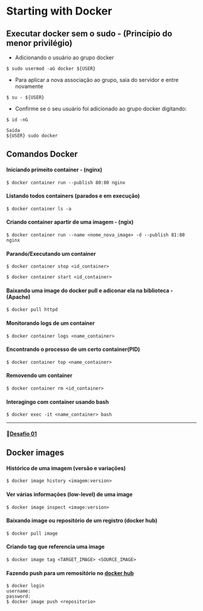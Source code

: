 # Starting with Docker

## Executar docker sem o sudo - (Princípio do menor privilégio)
- Adicionando o usuário ao grupo docker
```
$ sudo usermod -aG docker ${USER}
```
- Para aplicar a nova associação ao grupo, saia do servidor e entre novamente
```
$ su - ${USER}
```
- Confirme se o seu usuário foi adicionado ao grupo docker digitando:
```
$ id -nG
```
```
Saída
${USER} sudo docker
```

## Comandos Docker
#### Iniciando primeito container - (nginx)
```
$ docker container run --publish 80:80 nginx
```
#### Listando todos containers (parados e em execução)
```
$ docker container ls -a
```
#### Criando container apartir de uma imagem - (ngix)
```
$ docker container run --name <nome_nova_image> -d --publish 81:80 nginx
```
#### Parando/Executando um container
```
$ docker container stop <id_container>
```
```
$ docker container start <id_container>
```
#### Baixando uma image do docker pull e adiconar ela na biblioteca - (Apache)
```
$ docker pull httpd
```
#### Monitorando logs de um container 
```
$ docker container logs <name_container>
```
#### Encontrando o processo de um certo container(PID)
```
$ docker container top <name_container>
```
#### Removendo um container
```
$ docker container rm <id_container>
```
#### Interagingo com container usando bash
```docker
$ docker exec -it <name_container> bash
```
***
#### :link:[Desafio 01](https://github.com/isaias0rt0n/fundamentals/blob/main/DevSecOps/docker/desafios/desafio.md)

## Docker images
#### Histórico de uma imagem (versão e variações)
```
$ docker image history <imagem:version>
```
#### Ver várias informações (low-level) de uma image
```
$ docker image inspect <image:version>
```
#### Baixando image ou repositório de um registro (docker hub)
```
$ docker pull image
```
#### Criando tag que referencia uma image
```
$ docker image tag <TARGET_IMAGE> <SOURCE_IMAGE>
```
#### Fazendo push para um remositório no [docker hub](https://hub.docker.com/)
```
$ docker login
username:
password:
$ docker image push <repositorio>
```
